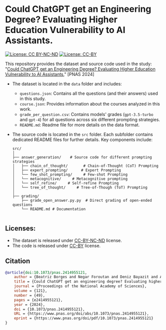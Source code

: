 
# Could ChatGPT get an Engineering Degree? Evaluating Higher Education Vulnerability to AI Assistants.

[![License: CC BY-NC-ND](https://img.shields.io/badge/License-CC%20BY--NC--ND-blue.svg)](https://creativecommons.org/licenses/by-nc-nd/4.0/)
[![License: CC-BY](https://img.shields.io/badge/License-CC--BY-blue.svg)](https://creativecommons.org/licenses/by/4.0/)

This repository provides the dataset and source code used in the study: "[Could ChatGPT get an Engineering Degree? Evaluating Higher Education Vulnerability to AI Assistants.](https://www.pnas.org/doi/10.1073/pnas.24149551212)" [PNAS 2024]
- The dataset is located in the `data` folder and includes:
    - `questions.json`: Contains all the questions (and their answers) used in this study.
    - `course.json`: Provides information about the courses analyzed in this work.
    - `grade_per_question.csv`: Contains models' grades (`gpt-3.5-turbo` and `gpt-4`) for all questions across six different prompting strategies.
    - `README.md`: Readme file for more details on the data format.
- The source code is located in the `src` folder. Each subfolder contains dedicated README files for further details. Key components include:

    ```plaintext
    src/
    │
    ├── answer_generation/    # Source code for different prompting strategies
    │   ├── chain_of_thought/       # Chain-of-Thought (CoT) Prompting
    │   ├── expert_prompting/      # Expert Prompting
    │   └── few_shot_prompting/     # Few-shot Prompting
    │   └── metacognitive/     # Metacognitive prompting
    │   └── self_refine/     # Self-refine Prompting
    │   └── tree_of_thought/     # Tree-of-Though (ToT) Prompting
    │
    ├── grading/
        ├── grade_open_answer.py.py  # Direct grading of open-ended questions
        └── README.md # Documentation
    
   
## Licenses:
- The dataset is released under [CC-BY-NC-ND](https://creativecommons.org/licenses/by-nc-nd/4.0/deed.en) license. 
- The code is released under [CC-BY](https://creativecommons.org/licenses/by/4.0/) license.  

## Citation

``` bib
@article{doi:10.1073/pnas.2414955121,
    author = {Beatriz Borges and Negar Foroutan and Deniz Bayazit and Anna Sotnikova and Syrielle Montariol  and Tanya Nazaretzky  and Mohammadreza Banaei  and Alireza Sakhaeirad  and Philippe Servant  and Seyed Parsa Neshaei and Jibril Frej and Angelika Romanou  and Gail Weiss  and Sepideh Mamooler  and Zeming Chen  and Simin Fan  and Silin Gao  and Mete Ismayilzada  and Debjit Paul  and Philippe Schwaller  and Sacha Friedli  and Patrick Jermann  and Tanja Käser  and Antoine Bosselut  and EPFL Grader Consortium and EPFL Data Consortium},
    title = {Could ChatGPT get an engineering degree? Evaluating higher education vulnerability to AI assistants},
    journal = {Proceedings of the National Academy of Sciences},
    volume = {121},
    number = {49},
    pages = {e2414955121},
    year = {2024},
    doi = {10.1073/pnas.2414955121},
    URL = {https://www.pnas.org/doi/abs/10.1073/pnas.2414955121},
    eprint = {https://www.pnas.org/doi/pdf/10.1073/pnas.2414955121}
}
```
